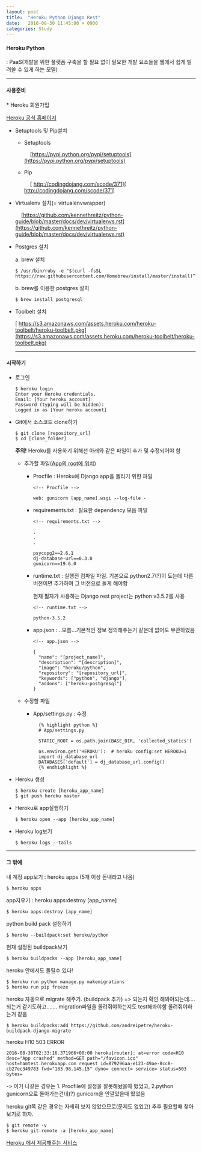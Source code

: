 ```yaml
---
layout: post
title:  "Heroku Python Django Rest"
date:   2016-08-30 11:45:00 + 0900
categories: Study
---
```

<h4> Heroku Python </h4>
: PaaS(개발을 위한 플랫폼 구축을 할 필요 없이 필요한 개발 요소들을 웹에서 쉽게 빌려쓸 수 있게 하는 모델)

---
<h4> 사용준비 </h4>
* Heroku 회원가입

  [Heroku 공식 홈페이지](https://www.heroku.com/)

* Setuptools 및 Pip설치

  * Setuptools

    &nbsp;&nbsp;&nbsp;&nbsp;[https://pypi.python.org/pypi/setuptools](https://pypi.python.org/pypi/setuptools)

  * Pip

    &nbsp;&nbsp;&nbsp;&nbsp;[ http://codingdojang.com/scode/371]( http://codingdojang.com/scode/371)

* Virtualenv 설치(= virtualenvwrapper)

  &nbsp;&nbsp;&nbsp;&nbsp;[https://github.com/kennethreitz/python-guide/blob/master/docs/dev/virtualenvs.rst](https://github.com/kennethreitz/python-guide/blob/master/docs/dev/virtualenvs.rst)

* Postgres 설치

  a. brew 설치

      $ /usr/bin/ruby -e "$(curl -fsSL https://raw.githubusercontent.com/Homebrew/install/master/install)”

  b. brew를 이용한 postgres 설치

      $ brew install postgresql


* Toolbelt 설치

  [ https://s3.amazonaws.com/assets.heroku.com/heroku-toolbelt/heroku-toolbelt.pkg](https://s3.amazonaws.com/assets.heroku.com/heroku-toolbelt/heroku-toolbelt.pkg)

  ---

<h4> 시작하기 </h4>

* 로그인

      $ heroku login
      Enter your Heroku credentials.
      Email: [Your heroku account]
      Password (typing will be hidden):
      Logged in as [Your heroku account]

* Git에서 소스코드 clone하기

      $ git clone [repository_url]
      $ cd [clone_folder]

  **주의!** Heroku를 사용하기 위해선 아래와 같은 파일이 추가 및 수정되어야 함
    * 추가할 파일(<u>App의 root에 위치</u>)

      * Procfile : Heroku에 Django app을 돌리기 위한 파일

            <!-- Procfile -->

            web: gunicorn [app_name].wsgi --log-file -

      * requirements.txt : 필요한 dependency 모음 파일

            <!-- requirements.txt -->

            .
            .
            .

            psycopg2==2.6.1
            dj-database-url==0.3.0
            gunicorn==19.6.0

      * runtime.txt : 실행전 컴파일 파일. 기본으로 python2.7(?)이 도는데 다른 버전이면 추가하여 그 버전으로 돌게 해야함

        현재 필자가 사용하는 Django rest project는 python v3.5.2를 사용

            <!-- runtime.txt -->

            python-3.5.2

      * app.json : ..모름...기본적인 정보 정의해주는거 같은데 없어도 무관하였음

            <!-- app.json -->

            {
              "name": "[project_name]",
              "description": "[description]",
              "image": "heroku/python",
              "repository": "[repository_url]",
              "keywords": ["python", "django"],
              "addons": ["heroku-postgresql"]
            }

    * 수정할 파일

      * App/settings.py : 수정

              {% highlight python %}
              # App/settings.py

              STATIC_ROOT = os.path.join(BASE_DIR, 'collected_statics')

              os.environ.get('HEROKU'):  # heroku config:set HEROKU=1
              import dj_database_url
              DATABASES['default'] = dj_database_url.config()
              {% endhighlight %}

* Heroku 생성

      $ heroku create [heroku_app_name]
      $ git push heroku master

* Heroku로 app실행하기

      $ heroku open --app [heroku_app_name]

* Heroku log보기

      $ heroku logs --tails

---

<h4> 그 밖에 </h4>

내 계정 app보기 : heroku apps (5개 이상 돈내라고 나옴)

    $ heroku apps

app지우기 : heroku apps:destroy [app_name]

    $ heroku apps:destroy [app_name]

python build pack 설정하기

    $ heroku --buildpack:set heroku/python

현재 설정된 buildpack보기

    $ heroku buildpacks --app [heroku_app_name]


heroku 안에서도 돌릴수 있다!

    $ heroku run python manage.py makemigrations
    $ heroku run pip freeze


heroku 자동으로 migrate 해주기. (buildpack 추가) => 되는지 확인 해봐야되는데…. 되는거 같기도하고……. migration파일을 올려줘야하는지도 test해봐야함 올려줘야하는거 같음

    $ heroku buildpacks:add https://github.com/andreipetre/heroku-buildpack-django-migrate


heroku H10 503 ERROR

    2016-08-30T02:33:16.371966+00:00 heroku[router]: at=error code=H10 desc="App crashed" method=GET path="/favicon.ico" host=hamtest.herokuapp.com request_id=879296aa-e123-49ae-8cc8-cb27ec349783 fwd="183.98.145.15" dyno= connect= service= status=503 bytes=

-> 이거 나같은 경우는 1. Procfile에 설정을 잘못해놨을때 떴었고, 2.python gunicorn으로 돌아가는건데(?) gunicorn을 안깔았을때 떴었음


heroku git쪽 같은 경우는 자세히 보지 않았으므로(문제도 없었고) 추후 필요할때 찾아보기로 하자.

    $ git remote -v
    $ heroku git:remote -a [heroku_app_name]


[Heroku 에서 제공해주는 서비스](https://elements.heroku.com/addons)
